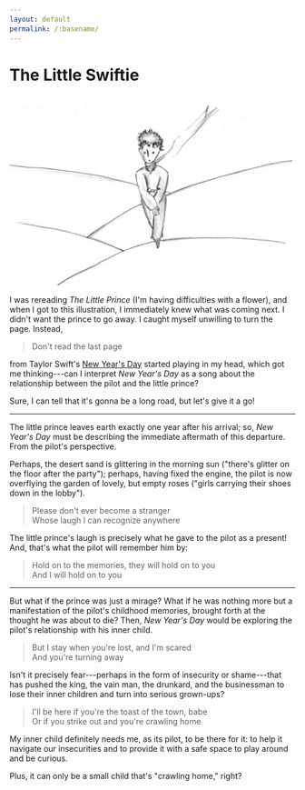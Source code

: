 ```yaml
---
layout: default
permalink: /:basename/
---
```

# The Little Swiftie

<img
  src="/assets/the_little_prince.png"
  width="720px"
  title="And when you're consoled (everyone eventually is consoled), you'll be glad you've known me. You'll always be my friend."
/>

I was rereading _The Little Prince_ (I'm having difficulties with a flower), and when I got to this illustration, I immediately knew what was coming next.
I didn't want the prince to go away.
I caught myself unwilling to turn the page.
Instead,

> Don't read the last page

from Taylor Swift's [New Year's Day] started playing in my head, which got me thinking---can I interpret _New Year's Day_ as a song about the relationship between the pilot and the little prince?

[New Year's Day]: https://youtu.be/KkvTYrFIxNM

Sure, I can tell that it's gonna be a long road, but let's give it a go!

* * *

The little prince leaves earth exactly one year after his arrival;
so, _New Year's Day_ must be describing the immediate aftermath of this departure.
From the pilot's perspective.

Perhaps, the desert sand is glittering in the morning sun ("there's glitter on the floor after the party");
perhaps, having fixed the engine, the pilot is now overflying the garden of lovely, but empty roses ("girls carrying their shoes down in the lobby").

> Please don't ever become a stranger  
> Whose laugh I can recognize anywhere

The little prince's laugh is precisely what he gave to the pilot as a present!
And, that's what the pilot will remember him by:

> Hold on to the memories, they will hold on to you  
> And I will hold on to you

* * *

But what if the prince was just a mirage?
What if he was nothing more but a manifestation of the pilot's childhood memories, brought forth at the thought he was about to die?
Then, _New Year's Day_ would be exploring the pilot's relationship with his inner child.

> But I stay when you're lost, and I'm scared  
> And you're turning away

Isn't it precisely fear---perhaps in the form of insecurity or shame---that has pushed the king, the vain man, the drunkard, and the businessman to lose their inner children and turn into serious grown-ups?

> I'll be here if you're the toast of the town, babe  
> Or if you strike out and you're crawling home

My inner child definitely needs me, as its pilot, to be there for it:
to help it navigate our insecurities and to provide it with a safe space to play around and be curious.

Plus, it can only be a small child that's "crawling home," right?
